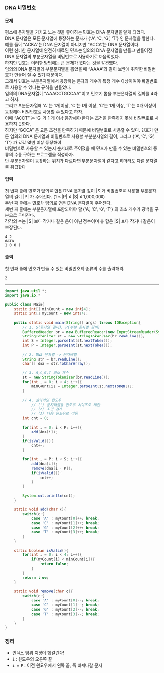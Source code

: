 ### DNA 비밀번호
#### 문제
평소에 문자열을 가지고 노는 것을 좋아하는 민호는 DNA 문자열을 알게 되었다.  
DNA 문자열은 모든 문자열에 등장하는 문자가 {‘A’, ‘C’, ‘G’, ‘T’} 인 문자열을 말한다.  
예를 들어 “ACKA”는 DNA 문자열이 아니지만 “ACCA”는 DNA 문자열이다.  
이런 신비한 문자열에 완전히 매료된 민호는 임의의 DNA 문자열을 만들고 만들어진 DNA 문자열의 부분문자열을 비밀번호로 사용하기로 마음먹었다.  
하지만 민호는 이러한 방법에는 큰 문제가 있다는 것을 발견했다.  
임의의 DNA 문자열의 부분문자열을 뽑았을 때 “AAAA”와 같이 보안에 취약한 비밀번호가 만들어 질 수 있기 때문이다.  
그래서 민호는 부분문자열에서 등장하는 문자의 개수가 특정 개수 이상이여야 비밀번호로 사용할 수 있다는 규칙을 만들었다.   
임의의 DNA문자열이 “AAACCTGCCAA” 이고 민호가 뽑을 부분문자열의 길이를 4라고 하자.  
그리고 부분문자열에 ‘A’ 는 1개 이상, ‘C’는 1개 이상, ‘G’는 1개 이상, ‘T’는 0개 이상이 등장해야 비밀번호로 사용할 수 있다고 하자.  
이때 “ACCT” 는 ‘G’ 가 1 개 이상 등장해야 한다는 조건을 만족하지 못해 비밀번호로 사용하지 못한다.  
하지만 “GCCA” 은 모든 조건을 만족하기 때문에 비밀번호로 사용할 수 있다. 
민호가 만든 임의의 DNA 문자열과 비밀번호로 사용할 부분분자열의 길이, 그리고 {‘A’, ‘C’, ‘G’, ‘T’} 가 각각 몇번 이상 등장해야  
비밀번호로 사용할 수 있는지 순서대로 주어졌을 때 민호가 만들 수 있는 비밀번호의 종류의 수를 구하는 프로그램을 작성하자.  
단 부분문자열이 등장하는 위치가 다르다면 부분문자열이 같다고 하더라도 다른 문자열로 취급한다.

#### 입력
첫 번째 줄에 민호가 임의로 만든 DNA 문자열 길이 |S|와 비밀번호로 사용할 부분문자열의 길이 |P| 가 주어진다. (1 ≤ |P| ≤ |S| ≤ 1,000,000)  
두번 째 줄에는 민호가 임의로 만든 DNA 문자열이 주어진다.  
세번 째 줄에는 부분문자열에 포함되어야 할 {‘A’, ‘C’, ‘G’, ‘T’} 의 최소 개수가 공백을 구분으로 주어진다.  
각각의 수는 |S| 보다 작거나 같은 음이 아닌 정수이며 총 합은 |S| 보다 작거나 같음이 보장된다.
```
4 2
GATA
1 0 0 1
```

#### 출력
첫 번째 줄에 민호가 만들 수 있는 비밀번호의 종류의 수를 출력해라.
```
2
```

---
```java
import java.util.*;
import java.io.*;

public class Main{
    static int[] minCount = new int[4];
    static int[] myCount = new int[4];
    
    public static void main(String[] args) throws IOException{
        // 1. S(문자열 길이), P(부분 문자열 길이)
        BufferedReader br = new BufferedReader(new InputStreamReader(System.in));
        StringTokenizer st = new StringTokenizer(br.readLine());
        int S = Integer.parseInt(st.nextToken());
        int P = Integer.parseInt(st.nextToken());
        
        // 2. DNA 문자열 -> 문자배열
        String str = br.readLine();
        char[] dna = str.toCharArray();
        
        // 3. A,C,G,T 최소 개수
        st = new StringTokenizer(br.readLine());
        for(int i = 0; i < 4; i++){
            minCount[i] = Integer.parseInt(st.nextToken());
        }
        
        // 4. 슬라이딩 윈도우
            // (1) 문자배열을 윈도우 사이즈로 제한
            // (2) 조건 검사
            // (3) 다음 윈도우로 이동
        int cnt = 0;
        
        for(int i = 0; i < P; i++){
            add(dna[i]);
        }
        if(isValid()){
            cnt++;
        }
        
        for(int i = P; i < S; i++){
            add(dna[i]);
            remove(dna[i - P]);
            if(isValid()){
                cnt++;
            }
        }
        
        System.out.println(cnt);
    }
    
    static void add(char c){
        switch(c){
            case 'A' : myCount[0]++; break;
            case 'C' : myCount[1]++; break;
            case 'G' : myCount[2]++; break;
            case 'T' : myCount[3]++; break;
        }
    }
    
    static boolean isValid(){
        for(int i = 0; i < 4; i++){
            if(myCount[i] < minCount[i]){
                return false;
            }
        }
        return true;
    }
    
    static void remove(char c){
        switch(c){
            case 'A' : myCount[0]--; break;
            case 'C' : myCount[1]--; break;
            case 'G' : myCount[2]--; break;
            case 'T' : myCount[3]--; break;
        }
    }   
}
```

### 정리
- 인덱스 범위 지정이 헷갈린다!
- `i` : 윈도우의 오른쪽 끝
- `i = P` : 이전 윈도우에서 왼쪽 끝, 즉 빠져나갈 문자
